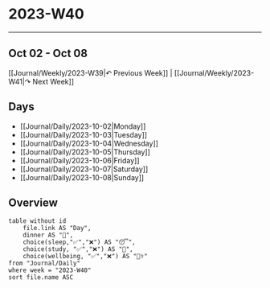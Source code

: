 # 2023-W40
---

## Oct 02 - Oct 08

[[Journal/Weekly/2023-W39|↶ Previous Week]] | [[Journal/Weekly/2023-W41|↷ Next Week]]

## Days

- [[Journal/Daily/2023-10-02|Monday]]
- [[Journal/Daily/2023-10-03|Tuesday]]
- [[Journal/Daily/2023-10-04|Wednesday]]
- [[Journal/Daily/2023-10-05|Thursday]]
- [[Journal/Daily/2023-10-06|Friday]]
- [[Journal/Daily/2023-10-07|Saturday]]
- [[Journal/Daily/2023-10-08|Sunday]]

## Overview

```dataview
table without id
	file.link AS "Day",
	dinner AS "🍚",
	choice(sleep,"✅","❌") AS "😴",
	choice(study, "✅","❌") AS "📖",
	choice(wellbeing, "✅","❌") AS "🧑‍⚕️"
from "Journal/Daily"
where week = "2023-W40"
sort file.name ASC
```
